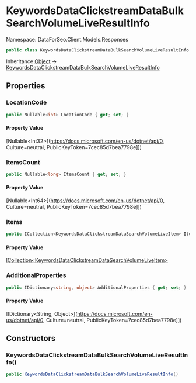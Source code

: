 # KeywordsDataClickstreamDataBulkSearchVolumeLiveResultInfo

Namespace: DataForSeo.Client.Models.Responses

```csharp
public class KeywordsDataClickstreamDataBulkSearchVolumeLiveResultInfo
```

Inheritance [Object](https://docs.microsoft.com/en-us/dotnet/api/Object) → [KeywordsDataClickstreamDataBulkSearchVolumeLiveResultInfo](./KeywordsDataClickstreamDataBulkSearchVolumeLiveResultInfo.md)

## Properties

### **LocationCode**

```csharp
public Nullable<int> LocationCode { get; set; }
```

#### Property Value

[Nullable&lt;Int32&gt;](https://docs.microsoft.com/en-us/dotnet/api/0, Culture=neutral, PublicKeyToken=7cec85d7bea7798e]])<br>

### **ItemsCount**

```csharp
public Nullable<long> ItemsCount { get; set; }
```

#### Property Value

[Nullable&lt;Int64&gt;](https://docs.microsoft.com/en-us/dotnet/api/0, Culture=neutral, PublicKeyToken=7cec85d7bea7798e]])<br>

### **Items**

```csharp
public ICollection<KeywordsDataClickstreamDataSearchVolumeLiveItem> Items { get; set; }
```

#### Property Value

[ICollection&lt;KeywordsDataClickstreamDataSearchVolumeLiveItem&gt;](./KeywordsDataClickstreamDataSearchVolumeLiveItem.md)<br>

### **AdditionalProperties**

```csharp
public IDictionary<string, object> AdditionalProperties { get; set; }
```

#### Property Value

[IDictionary&lt;String, Object&gt;](https://docs.microsoft.com/en-us/dotnet/api/0, Culture=neutral, PublicKeyToken=7cec85d7bea7798e]])<br>

## Constructors

### **KeywordsDataClickstreamDataBulkSearchVolumeLiveResultInfo()**

```csharp
public KeywordsDataClickstreamDataBulkSearchVolumeLiveResultInfo()
```

